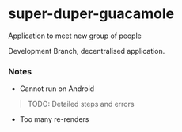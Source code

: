 # super-duper-guacamole
Application to meet new group of people

Development Branch, decentralised application.

### Notes

* Cannot run on Android

> TODO: Detailed steps and errors

* Too many re-renders
